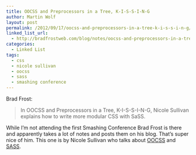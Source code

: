 ```yaml
---
title: OOCSS and Preprocessors in a Tree, K-I-S-S-I-N-G
author: Martin Wolf
layout: post
permalink: /2012/09/17/oocss-and-preprocessors-in-a-tree-k-i-s-s-i-n-g/
linked_list_url:
  - http://bradfrostweb.com/blog/notes/oocss-and-preprocessors-in-a-tree-k-i-s-s-i-n-g-nicole-sullivan-at-smashing-conference/
categories:
  - Linked List
tags:
  - css
  - nicole sullivan
  - oocss
  - sass
  - smashing conference
---
```

<p class="linked-list-quote-author">
  Brad Frost:
</p>

> In OOCSS and Preprocessors in a Tree, K-I-S-S-I-N-G, Nicole Sullivan explains how to write more modular CSS with SaSS.

While I&#8217;m not attending the first Smashing Conference Brad Frost is there and apparently takes a lot of notes and posts them on his blog. That&#8217;s super nice of him. This one is by Nicole Sullivan who talks about [OOCSS][1] and [SASS][2].

 [1]: https://github.com/stubbornella/oocss/wiki
 [2]: http://sass-lang.com/